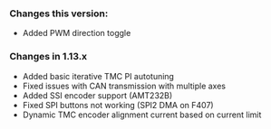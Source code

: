 ### Changes this version:
- Added PWM direction toggle
 
### Changes in 1.13.x
- Added basic iterative TMC PI autotuning
- Fixed issues with CAN transmission with multiple axes
- Added SSI encoder support (AMT232B)
- Fixed SPI buttons not working (SPI2 DMA on F407)
- Dynamic TMC encoder alignment current based on current limit